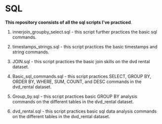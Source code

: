 # SQL

**This repository coonsists of all the sql scripts I've practiced**.    

1. innerjoin_groupby_select.sql - this script further practices the basic sql commands.   

2. timestamps_strings.sql - this script practices the basic timestamps and string commands.   

3. JOIN.sql - this script practices the basic join skills on the dvd rental dataset.     

4. Basic_sql_commands.sql - this script practices SELECT, GROUP BY, ORDER BY, WHERE, SUM, COUNT, and DESC commands in the dvd_rental dataset.   

5. Group_by.sql - this script practices basic GROUP BY analysis commands on the different tables in the dvd_rental dataset.       

6. dvd_rental.sql - this script practices basic sql data analysis commands on the different tables in the dvd_rental dataset.       
